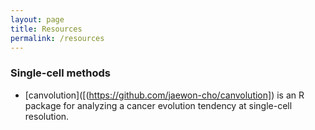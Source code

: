 ```yaml
---
layout: page 
title: Resources
permalink: /resources
---
```


### Single-cell methods

* [canvolution]([(https://github.com/jaewon-cho/canvolution]) is an R package for analyzing a cancer evolution tendency at single-cell resolution.



